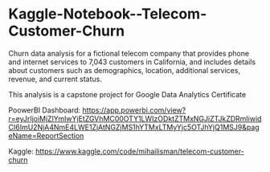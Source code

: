 # Kaggle-Notebook--Telecom-Customer-Churn

Churn data analysis for a fictional telecom company that provides phone and internet services to 7,043 customers in California, and includes details about customers such as demographics, location, additional services, revenue, and current status.

This analysis is a capstone project for Google Data Analytics Certificate
 
PoowerBI Dashboard: https://app.powerbi.com/view?r=eyJrIjoiMjZlYmIwYjEtZGVhMC00OTY1LWIzODktZTMxNGJiZTJkZDRmIiwidCI6ImU2NjA4NmE4LWE1ZjAtNGZjMS1hYTMxLTMyYjc5OTJhYjQ1MSJ9&pageName=ReportSection

Kaggle: https://www.kaggle.com/code/mihailisman/telecom-customer-churn
